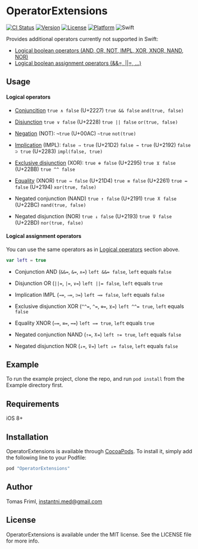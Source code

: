 # OperatorExtensions

[![CI Status](http://img.shields.io/travis/3ph/OperatorExtensions.svg?style=flat)](https://travis-ci.org/3ph/OperatorExtensions)
[![Version](https://img.shields.io/cocoapods/v/OperatorExtensions.svg?style=flat)](http://cocoapods.org/pods/OperatorExtensions)
[![License](https://img.shields.io/cocoapods/l/OperatorExtensions.svg?style=flat)](http://cocoapods.org/pods/OperatorExtensions)
[![Platform](https://img.shields.io/cocoapods/p/OperatorExtensions.svg?style=flat)](http://cocoapods.org/pods/OperatorExtensions)
![Swift](https://img.shields.io/badge/%20in-swift%203.1-orange.svg)

Provides additional operators currently not supported in Swift:
- [Logical boolean operators (AND, OR, NOT, IMPL, XOR, XNOR, NAND, NOR)](#logical-operators)
- [Logical boolean assignment operators (&&=, ||=, ...)](#logical-assignment-operators)

## Usage

#### Logical operators
- [Conjuncition](https://en.wikipedia.org/wiki/Logical_conjunction)
`true ∧ false` (U+2227)
`true && false`
`and(true, false)`

- [Disjunction](https://en.wikipedia.org/wiki/Logical_disjunction)
`true ∨ false` (U+2228)
`true || false`
`or(true, false)`

- [Negation](https://en.wikipedia.org/wiki/Negation) (NOT):
`¬true` (U+00AC)
`~true`
`not(true)`

- [Implication](https://en.wikipedia.org/wiki/Material_conditional) (IMPL):
`false ⇒ true` (U+21D2)
`false → true` (U+2192)
`false ⊃ true` (U+2283)
`impl(false, true)`

- [Exclusive disjunction](https://en.wikipedia.org/wiki/Exclusive_or) (XOR):
`true ⊕ false` (U+2295)
`true ⊻ false` (U+22BB)
`true ^^ false`

- [Equality](https://en.wikipedia.org/wiki/If_and_only_if) (XNOR)
`true ⇔ false` (U+21D4)
`true ≡ false` (U+2261)
`true ↔ false` (U+2194)
`xor(true, false)`

- Negated conjunction (NAND)
`true ↑ false` (U+2191)
`true ⊼ false` (U+22BC)
`nand(true, false)`

- Negated disjunction (NOR)
`true ↓ false` (U+2193)
`true ⊽ false` (U+22BD)
`nor(true, false)`

#### Logical assignment operators
You can use the same operators as in [Logical operators](#logical-operators) section above.
```swift
var left = true
```
- Conjunction AND (`&&=`, `&=`, `∧=`)
`left &&= false`, `left` equals `false`

- Disjunction OR (`||=`, `|=`, `∨=`)
`left ||= false`, `left` equals `true`

- Implication IMPL (`→=`, `⇒=`, `⊃=`)
`left →= false`, `left` equals `false`

- Exclusive disjunction XOR (`^^=`, `^=`, `⊕=`, `⊻=`)
`left ^^= true`, `left` equals `false`

- Equality XNOR (`⇔=`, `≡=`, `↔=`)
`left ⇔= true`, `left` equals `true`

- Negated conjunction NAND (`↑=`, `⊼=`)
`left ↑= true`, `left` equals `false`

- Negated disjunction NOR (`↓=`, `⊽=`)
`left ↓= false`, `left` equals `false`

## Example

To run the example project, clone the repo, and run `pod install` from the Example directory first.

## Requirements

iOS 8+

## Installation

OperatorExtensions is available through [CocoaPods](http://cocoapods.org). To install
it, simply add the following line to your Podfile:

```ruby
pod "OperatorExtensions"
```

## Author

Tomas Friml, instantni.med@gmail.com

## License

OperatorExtensions is available under the MIT license. See the LICENSE file for more info.
